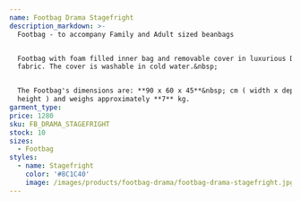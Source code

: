 ```yaml
---
name: Footbag Drama Stagefright
description_markdown: >-
  Footbag - to accompany Family and Adult sized beanbags


  Footbag with foam filled inner bag and removable cover in luxurious Drama
  fabric. The cover is washable in cold water.&nbsp;


  The Footbag's dimensions are: **90 x 60 x 45**&nbsp; cm ( width x depth x
  height ) and weighs approximately **7** kg.
garment_type:
price: 1280
sku: FB_DRAMA_STAGEFRIGHT
stock: 10
sizes:
  - Footbag
styles:
  - name: Stagefright
    color: '#8C1C40'
    image: /images/products/footbag-drama/footbag-drama-stagefright.jpg
---
```

